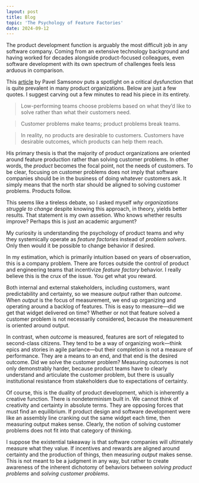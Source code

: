 ```yaml
---
layout: post
title: Blog
topic: 'The Psychology of Feature Factories'
date: 2024-09-12
---
```

<div class="content" markdown="1">

The product development function is arguably the most difficult job in any software company. Coming from an extensive technology background and having worked for decades alongside product-focused colleagues, even software development with its own spectrum of challenges feels less arduous in comparison.

This [article](https://uxdesign.cc/stop-solving-product-problems-start-solving-customer-problems-6c9cf3e28db3) by Pavel Samsonov puts a spotlight on a critical dysfunction that is quite prevalent in many product organizations. Below are just a few quotes. I suggest carving out a few minutes to read his piece in its entirety.

> Low-performing teams choose problems based on what they’d like to solve rather than what their customers need.

> Customer problems make teams; product problems break teams.

> In reality, no products are desirable to customers. Customers have desirable outcomes, which products can help them reach.

His primary thesis is that the majority of product organizations are oriented around feature production rather than solving customer problems. In other words, the *product* becomes the focal point, not the needs of customers. To be clear, focusing on customer problems does not imply that software companies should be in the business of doing whatever customers ask. It simply means that the north star should be aligned to solving customer problems. Products follow.

This seems like a tireless debate, so I asked myself *why organizations struggle to change* despite knowing this approach, in theory, yields better results. That statement is my own assetion. Who knows whether results improve? Perhaps this is just an academic argument?

My curiosity is understanding the psychology of product teams and why they systemically operate as *feature factories* instead of *problem solvers*. Only then would it be possible to change behavior if desired.

In my estimation, which is primarily intuition based on years of observation, this is a company problem. There are forces outside the control of product and engineering teams that incentivize *feature factory* behavior. I really believe this is the crux of the issue. You get what you reward.

Both internal and external stakeholders, including customers, want predictability and certainty, so we measure *output* rather than *outcome*. When *output* is the focus of measurement, we end up organizing and operating around a backlog of features. This is easy to measure—did we get that widget delivered on time? Whether or not that feature solved a customer problem is not necessarily considered, because the measurement is oriented around output.

In contrast, when *outcome* is measured, features are sort of relegated to second-class citizens. They tend to be a way of organizing work—think epics and stories in agile parlance—but their completion is not a measure of performance. They are a means to an end, and that end is the desired outcome. Did we solve the customer problem? Measuring outcomes is not only demonstrably harder, because product teams have to clearly understand and articulate the customer problem, but there is usually institutional resistance from stakeholders due to expectations of certainty.

Of course, this is the duality of product development, which is inherently a creative function. There is nondeterminism built in. We cannot think of creativity and certainty in absolute terms. They are opposing forces that must find an equilibrium. If product design and software development were like an assembly line cranking out the same widget each time, then measuring output makes sense. Clearly, the notion of solving customer problems does not fit into that category of thinking.

I suppose the existential takeaway is that software companies will ultimately measure what they value. If incentives and rewards are aligned around certainty and the production of things, then measuring *output* makes sense. This is not meant to be a judgment in any way, but rather to create awareness of the inherent dichotomy of behaviors between *solving product problems* and *solving customer problems*.

</div>

